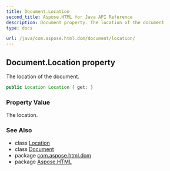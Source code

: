 ```yaml
---
title: Document.Location
second_title: Aspose.HTML for Java API Reference
description: Document property. The location of the document
type: docs

url: /java/com.aspose.html.dom/document/location/
---
```

## Document.Location property

The location of the document.

```java
public Location Location { get; }
```

### Property Value

The location.

### See Also

* class [Location](../../../com.aspose.html.window/location/)
* class [Document](../)
* package [com.aspose.html.dom](../../../com.aspose.html.dom/)
* package [Aspose.HTML](../../../)
